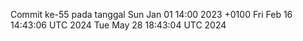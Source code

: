 Commit ke-55 pada tanggal Sun Jan 01 14:00 2023 +0100
Fri Feb 16 14:43:06 UTC 2024
Tue May 28 18:43:04 UTC 2024
